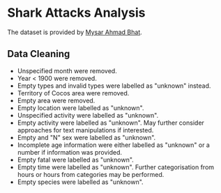 # Shark Attacks Analysis
The dataset is provided by [Mysar Ahmad Bhat](https://www.kaggle.com/datasets/mysarahmadbhat/shark-attacks).

## Data Cleaning
* Unspecified month were removed.
* Year < 1900 were removed.
* Empty types and invalid types were labelled as "unknown" instead.
* Territory of Cocos area were removed.
* Empty area were removed.
* Empty location were labelled as "unknown".
* Unspecified activity were labelled as "unknown".
* Empty activity were labelled as "unknown". May further consider approaches for text manipulations if interested.
* Empty and "N" sex were labelled as "unknown".
* Incomplete age information were either labelled as "unknown" or a number if information was provided.
* Empty fatal were labelled as "unknown".
* Empty time were labelled as "unknown". Further categorisation from hours or hours from categories may be performed.
* Empty species were labelled as "unknown".

